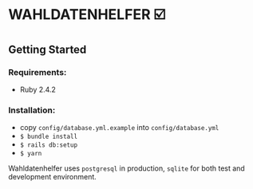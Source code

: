 # WAHLDATENHELFER :ballot_box_with_check:
## Getting Started
### Requirements:
- Ruby 2.4.2

### Installation:
- copy `config/database.yml.example` into `config/database.yml`
- `$ bundle install`
- `$ rails db:setup`
- `$ yarn`

Wahldatenhelfer uses `postgresql` in production, `sqlite` for both test and development environment.

